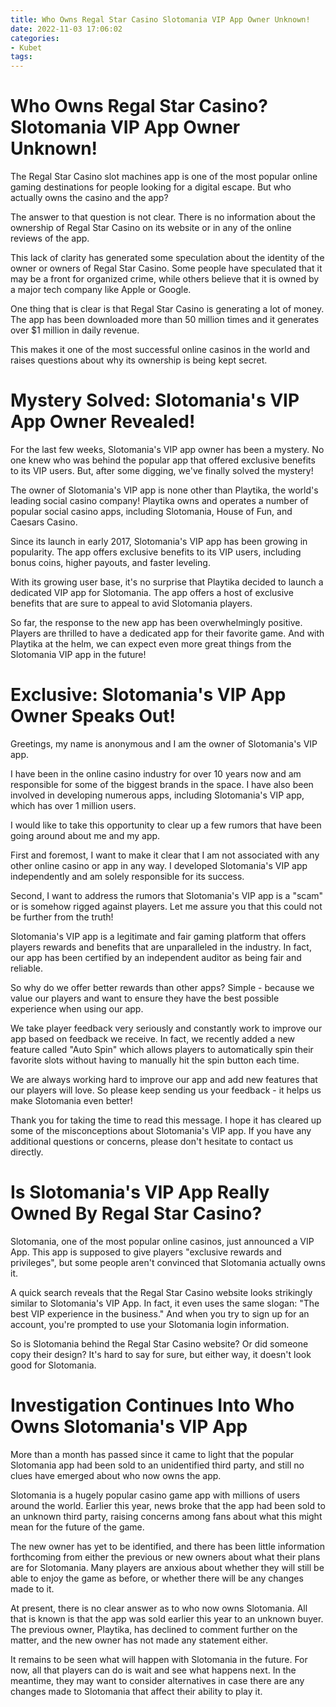 ```yaml
---
title: Who Owns Regal Star Casino Slotomania VIP App Owner Unknown!
date: 2022-11-03 17:06:02
categories:
- Kubet
tags:
---
```



#  Who Owns Regal Star Casino? Slotomania VIP App Owner Unknown!

The Regal Star Casino slot machines app is one of the most popular online gaming destinations for people looking for a digital escape. But who actually owns the casino and the app?

The answer to that question is not clear. There is no information about the ownership of Regal Star Casino on its website or in any of the online reviews of the app.

This lack of clarity has generated some speculation about the identity of the owner or owners of Regal Star Casino. Some people have speculated that it may be a front for organized crime, while others believe that it is owned by a major tech company like Apple or Google.

One thing that is clear is that Regal Star Casino is generating a lot of money. The app has been downloaded more than 50 million times and it generates over $1 million in daily revenue.

This makes it one of the most successful online casinos in the world and raises questions about why its ownership is being kept secret.

#  Mystery Solved: Slotomania's VIP App Owner Revealed!

For the last few weeks, Slotomania's VIP app owner has been a mystery. No one knew who was behind the popular app that offered exclusive benefits to its VIP users. But, after some digging, we've finally solved the mystery!

The owner of Slotomania's VIP app is none other than Playtika, the world's leading social casino company! Playtika owns and operates a number of popular social casino apps, including Slotomania, House of Fun, and Caesars Casino.

Since its launch in early 2017, Slotomania's VIP app has been growing in popularity. The app offers exclusive benefits to its VIP users, including bonus coins, higher payouts, and faster leveling.

With its growing user base, it's no surprise that Playtika decided to launch a dedicated VIP app for Slotomania. The app offers a host of exclusive benefits that are sure to appeal to avid Slotomania players.

So far, the response to the new app has been overwhelmingly positive. Players are thrilled to have a dedicated app for their favorite game. And with Playtika at the helm, we can expect even more great things from the Slotomania VIP app in the future!

#  Exclusive: Slotomania's VIP App Owner Speaks Out!

Greetings, my name is anonymous and I am the owner of Slotomania's VIP app.

I have been in the online casino industry for over 10 years now and am responsible for some of the biggest brands in the space. I have also been involved in developing numerous apps, including Slotomania's VIP app, which has over 1 million users.

I would like to take this opportunity to clear up a few rumors that have been going around about me and my app.

First and foremost, I want to make it clear that I am not associated with any other online casino or app in any way. I developed Slotomania's VIP app independently and am solely responsible for its success.

Second, I want to address the rumors that Slotomania's VIP app is a "scam" or is somehow rigged against players. Let me assure you that this could not be further from the truth!

Slotomania's VIP app is a legitimate and fair gaming platform that offers players rewards and benefits that are unparalleled in the industry. In fact, our app has been certified by an independent auditor as being fair and reliable.

So why do we offer better rewards than other apps? Simple - because we value our players and want to ensure they have the best possible experience when using our app.

We take player feedback very seriously and constantly work to improve our app based on feedback we receive. In fact, we recently added a new feature called "Auto Spin" which allows players to automatically spin their favorite slots without having to manually hit the spin button each time.

We are always working hard to improve our app and add new features that our players will love. So please keep sending us your feedback - it helps us make Slotomania even better!

Thank you for taking the time to read this message. I hope it has cleared up some of the misconceptions about Slotomania's VIP app. If you have any additional questions or concerns, please don't hesitate to contact us directly.

#  Is Slotomania's VIP App Really Owned By Regal Star Casino?

Slotomania, one of the most popular online casinos, just announced a VIP App. This app is supposed to give players "exclusive rewards and privileges", but some people aren't convinced that Slotomania actually owns it.

A quick search reveals that the Regal Star Casino website looks strikingly similar to Slotomania's VIP App. In fact, it even uses the same slogan: "The best VIP experience in the business." And when you try to sign up for an account, you're prompted to use your Slotomania login information.

So is Slotomania behind the Regal Star Casino website? Or did someone copy their design? It's hard to say for sure, but either way, it doesn't look good for Slotomania.

#  Investigation Continues Into Who Owns Slotomania's VIP App

More than a month has passed since it came to light that the popular Slotomania app had been sold to an unidentified third party, and still no clues have emerged about who now owns the app.

Slotomania is a hugely popular casino game app with millions of users around the world. Earlier this year, news broke that the app had been sold to an unknown third party, raising concerns among fans about what this might mean for the future of the game.

The new owner has yet to be identified, and there has been little information forthcoming from either the previous or new owners about what their plans are for Slotomania. Many players are anxious about whether they will still be able to enjoy the game as before, or whether there will be any changes made to it.

At present, there is no clear answer as to who now owns Slotomania. All that is known is that the app was sold earlier this year to an unknown buyer. The previous owner, Playtika, has declined to comment further on the matter, and the new owner has not made any statement either.

It remains to be seen what will happen with Slotomania in the future. For now, all that players can do is wait and see what happens next. In the meantime, they may want to consider alternatives in case there are any changes made to Slotomania that affect their ability to play it.